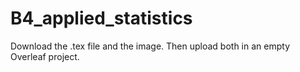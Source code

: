 # B4_applied_statistics

Download the .tex file and the image. Then upload both in an empty Overleaf project.

